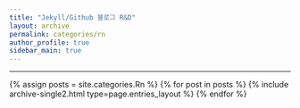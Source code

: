 ```yaml
---
title: "Jekyll/Github 블로그 R&D"
layout: archive
permalink: categories/rn
author_profile: true
sidebar_main: true
---
```


***

{% assign posts = site.categories.Rn %}
{% for post in posts %} {% include archive-single2.html type=page.entries_layout %} {% endfor %}